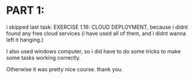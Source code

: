 # PART 1:
i skipped last task: EXERCISE 1.16: CLOUD DEPLOYMENT, because i didnt found any free cloud services (i have used all of them, and i didnt wanna left it hanging.)

I also used windows computer, so i did have to do some tricks to make some tasks working correctly.

Otherwise it was pretty nice course. thank you.
